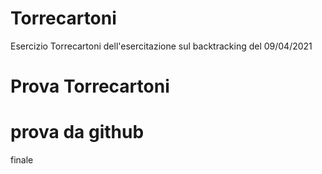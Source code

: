 # Torrecartoni
Esercizio Torrecartoni dell'esercitazione sul backtracking del 09/04/2021

# Prova Torrecartoni
# prova da github
finale
